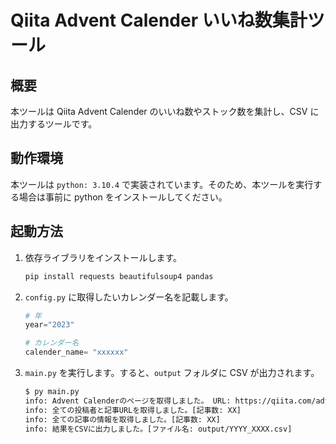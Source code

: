 # Qiita Advent Calender いいね数集計ツール

## 概要

本ツールは Qiita Advent Calender のいいね数やストック数を集計し、CSV に出力するツールです。

## 動作環境

本ツールは `python: 3.10.4` で実装されています。そのため、本ツールを実行する場合は事前に python をインストールしてください。

## 起動方法

1. 依存ライブラリをインストールします。

   ```bash
   pip install requests beautifulsoup4 pandas
   ```

2. `config.py` に取得したいカレンダー名を記載します。

   ```py
   # 年
   year="2023"

   # カレンダー名
   calender_name= "xxxxxx"
   ```

3. `main.py` を実行します。すると、`output` フォルダに CSV が出力されます。

   ```bash
   $ py main.py
   info: Advent Calenderのページを取得しました。 URL: https://qiita.com/advent-calendar/XXXX/YYYY]
   info: 全ての投稿者と記事URLを取得しました。[記事数: XX]
   info: 全ての記事の情報を取得しました。[記事数: XX]
   info: 結果をCSVに出力しました。[ファイル名: output/YYYY_XXXX.csv]
   ```

